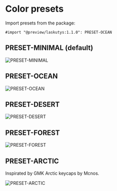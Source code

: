 # Color presets

Import presets from the package:

```typst
#import "@preview/laskutys:1.1.0": PRESET-OCEAN
```

## PRESET-MINIMAL (default)

![PRESET-MINIMAL](./images/preset_minimal.svg)

## PRESET-OCEAN

![PRESET-OCEAN](./images/preset_ocean.svg)

## PRESET-DESERT

![PRESET-DESERT](./images/preset_desert.svg)

## PRESET-FOREST

![PRESET-FOREST](./images/preset_forest.svg)

## PRESET-ARCTIC

Inspirated by GMK Arctic keycaps by Mcnos.

![PRESET-ARCTIC](./images/preset_arctic.svg)
